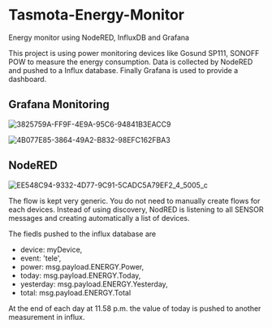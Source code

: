 # Tasmota-Energy-Monitor
Energy monitor using NodeRED, InfluxDB and Grafana

This project is using power monitoring devices like Gosund SP111, SONOFF POW to measure the energy consumption.
Data is collected by NodeRED and pushed to a Influx database.
Finally Grafana is used to provide a dashboard.

## Grafana Monitoring

![3825759A-FF9F-4E9A-95C6-94841B3EACC9](https://user-images.githubusercontent.com/3676469/219877600-6ac0cc8c-290d-4fbb-97d5-d5a57ec5e824.jpeg)


![4B077E85-3864-49A2-B832-98EFC162FBA3](https://user-images.githubusercontent.com/3676469/219877607-be316b8c-6ac5-4018-b540-90394a17c36b.jpeg)


## NodeRED

![EE548C94-9332-4D77-9C91-5CADC5A79EF2_4_5005_c](https://user-images.githubusercontent.com/3676469/219877613-3afb5971-c4bb-4841-bc5d-ee5ea3281302.jpeg)

The flow is kept very generic. You do not need to manually create flows for each devices.
Instead of using discovery, NodRED is listening to all SENSOR messages and creating automatically a list of devices. 

The fiedls pushed to the influx database are
*    device: myDevice,
*    event: 'tele',
*    power: msg.payload.ENERGY.Power,
*    today: msg.payload.ENERGY.Today,
*    yesterday: msg.payload.ENERGY.Yesterday,
*    total: msg.payload.ENERGY.Total

At the end of each day at 11.58 p.m. the value of today is pushed to another measurement in influx.
